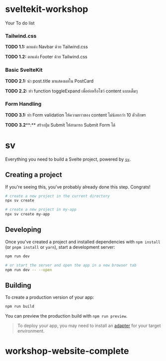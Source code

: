 # sveltekit-workshop

Your To do list

### Tailwind.css

**TODO 1.1:** ตกแต่ง Navbar ด้วย Tailwind.css

**TODO 1.2:** ตกแต่ง Footer ด้วย Tailwind.css

### Basic SvelteKit

**TODO 2.1:** นำ post.title มาแสดงผลใน PostCard

**TODO 2.2:** ทำ function toggleExpand เพื่อย่อหรือโชว์ content แบบเต็มๆ

### Form Handling

**TODO 3.1:** ทำ Form validation ให้ความยาวของ content ไม่น้อยกว่า 10 ตัวอักษร

**TODO 3.2****:** สร้างปุ่ม Submit ให้สามารถ Submit Form ได้

# sv

Everything you need to build a Svelte project, powered by [`sv`](https://github.com/sveltejs/cli).

## Creating a project

If you're seeing this, you've probably already done this step. Congrats!

```bash
# create a new project in the current directory
npx sv create

# create a new project in my-app
npx sv create my-app
```

## Developing

Once you've created a project and installed dependencies with `npm install` (or `pnpm install` or `yarn`), start a development server:

```bash
npm run dev

# or start the server and open the app in a new browser tab
npm run dev -- --open
```

## Building

To create a production version of your app:

```bash
npm run build
```

You can preview the production build with `npm run preview`.

> To deploy your app, you may need to install an [adapter](https://svelte.dev/docs/kit/adapters) for your target environment.

# workshop-website-complete
